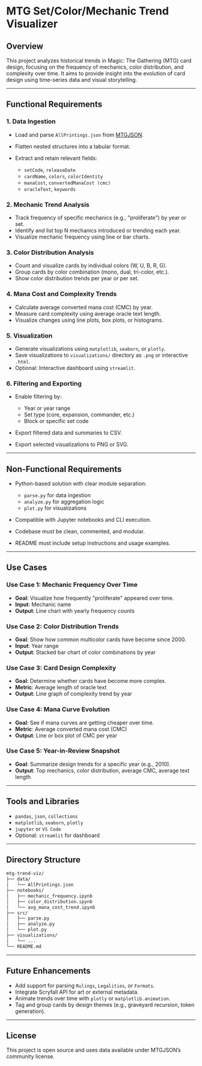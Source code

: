 # MTG Set/Color/Mechanic Trend Visualizer

## Overview

This project analyzes historical trends in Magic: The Gathering (MTG) card design, focusing on the frequency of mechanics, color distribution, and complexity over time. It aims to provide insight into the evolution of card design using time-series data and visual storytelling.

---

## Functional Requirements

### 1. Data Ingestion

* Load and parse `AllPrintings.json` from [MTGJSON](https://mtgjson.com/).
* Flatten nested structures into a tabular format.
* Extract and retain relevant fields:

  * `setCode`, `releaseDate`
  * `cardName`, `colors`, `colorIdentity`
  * `manaCost`, `convertedManaCost (cmc)`
  * `oracleText`, `keywords`

### 2. Mechanic Trend Analysis

* Track frequency of specific mechanics (e.g., "proliferate") by year or set.
* Identify and list top N mechanics introduced or trending each year.
* Visualize mechanic frequency using line or bar charts.

### 3. Color Distribution Analysis

* Count and visualize cards by individual colors (W, U, B, R, G).
* Group cards by color combination (mono, dual, tri-color, etc.).
* Show color distribution trends per year or per set.

### 4. Mana Cost and Complexity Trends

* Calculate average converted mana cost (CMC) by year.
* Measure card complexity using average oracle text length.
* Visualize changes using line plots, box plots, or histograms.

### 5. Visualization

* Generate visualizations using `matplotlib`, `seaborn`, or `plotly`.
* Save visualizations to `visualizations/` directory as `.png` or interactive `.html`.
* Optional: Interactive dashboard using `streamlit`.

### 6. Filtering and Exporting

* Enable filtering by:

  * Year or year range
  * Set type (core, expansion, commander, etc.)
  * Block or specific set code
* Export filtered data and summaries to CSV.
* Export selected visualizations to PNG or SVG.

---

## Non-Functional Requirements

* Python-based solution with clear module separation:

  * `parse.py` for data ingestion
  * `analyze.py` for aggregation logic
  * `plot.py` for visualizations
* Compatible with Jupyter notebooks and CLI execution.
* Codebase must be clean, commented, and modular.
* README must include setup instructions and usage examples.

---

## Use Cases

### Use Case 1: Mechanic Frequency Over Time

* **Goal**: Visualize how frequently "proliferate" appeared over time.
* **Input**: Mechanic name
* **Output**: Line chart with yearly frequency counts

### Use Case 2: Color Distribution Trends

* **Goal**: Show how common multicolor cards have become since 2000.
* **Input**: Year range
* **Output**: Stacked bar chart of color combinations by year

### Use Case 3: Card Design Complexity

* **Goal**: Determine whether cards have become more complex.
* **Metric**: Average length of oracle text
* **Output**: Line graph of complexity trend by year

### Use Case 4: Mana Curve Evolution

* **Goal**: See if mana curves are getting cheaper over time.
* **Metric**: Average converted mana cost (CMC)
* **Output**: Line or box plot of CMC per year

### Use Case 5: Year-in-Review Snapshot

* **Goal**: Summarize design trends for a specific year (e.g., 2010).
* **Output**: Top mechanics, color distribution, average CMC, average text length

---

## Tools and Libraries

* `pandas`, `json`, `collections`
* `matplotlib`, `seaborn`, `plotly`
* `jupyter` or `VS Code`
* Optional: `streamlit` for dashboard

---

## Directory Structure

```bash
mtg-trend-viz/
├── data/
│   └── AllPrintings.json
├── notebooks/
│   ├── mechanic_frequency.ipynb
│   ├── color_distribution.ipynb
│   └── avg_mana_cost_trend.ipynb
├── src/
│   ├── parse.py
│   ├── analyze.py
│   └── plot.py
├── visualizations/
│   └── ...
└── README.md
```

---

## Future Enhancements

* Add support for parsing `Rulings`, `Legalities`, or `Formats`.
* Integrate Scryfall API for art or external metadata.
* Animate trends over time with `plotly` or `matplotlib.animation`.
* Tag and group cards by design themes (e.g., graveyard recursion, token generation).

---

## License

This project is open source and uses data available under MTGJSON’s community license.
